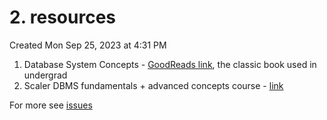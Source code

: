 # 2. resources
Created Mon Sep 25, 2023 at 4:31 PM

1. Database System Concepts - [GoodReads link](https://www.goodreads.com/book/show/60721505-database-system-concepts-7th-edition), the classic book used in undergrad
2. Scaler DBMS fundamentals + advanced concepts course - [link](https://www.scaler.com/topics/course/dbms/)

For more see [issues](/issues)
